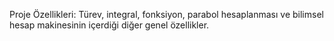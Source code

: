 Proje Özellikleri: Türev, integral, fonksiyon, parabol hesaplanması ve bilimsel hesap makinesinin içerdiği diğer genel özellikler.
